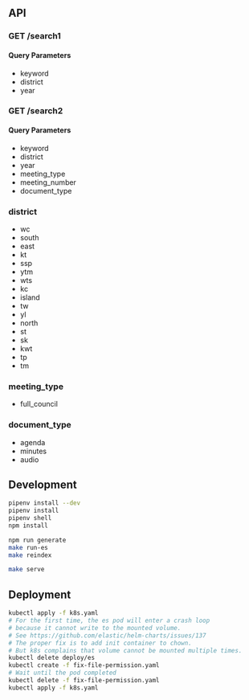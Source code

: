## API

### GET /search1

#### Query Parameters

- keyword
- district
- year

### GET /search2

#### Query Parameters

- keyword
- district
- year
- meeting_type
- meeting_number
- document_type

### district

- wc
- south
- east
- kt
- ssp
- ytm
- wts
- kc
- island
- tw
- yl
- north
- st
- sk
- kwt
- tp
- tm

### meeting_type

- full_council

### document_type

- agenda
- minutes
- audio

## Development

```sh
pipenv install --dev
pipenv install
pipenv shell
npm install

npm run generate
make run-es
make reindex

make serve
```

## Deployment

```sh
kubectl apply -f k8s.yaml
# For the first time, the es pod will enter a crash loop
# because it cannot write to the mounted volume.
# See https://github.com/elastic/helm-charts/issues/137
# The proper fix is to add init container to chown.
# But k8s complains that volume cannot be mounted multiple times.
kubectl delete deploy/es
kubectl create -f fix-file-permission.yaml
# Wait until the pod completed
kubectl delete -f fix-file-permission.yaml
kubectl apply -f k8s.yaml
```
